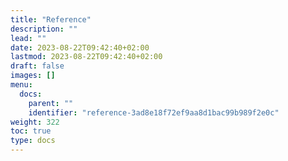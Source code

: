 ```yaml
---
title: "Reference"
description: ""
lead: ""
date: 2023-08-22T09:42:40+02:00
lastmod: 2023-08-22T09:42:40+02:00
draft: false
images: []
menu:
  docs:
    parent: ""
    identifier: "reference-3ad8e18f72ef9aa8d1bac99b989f2e0c"
weight: 322
toc: true
type: docs
---
```

